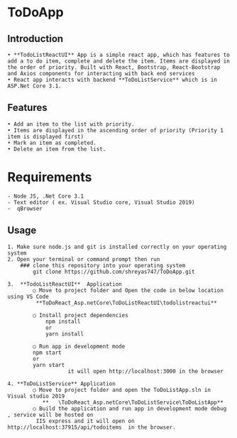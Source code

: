 ToDoApp
=======

Introduction
------------

    • **TodoListReactUI** App is a simple react app, which has features to add a to do item, complete and delete the item. Items are displayed in the order of priority. Built with React, Bootstrap, React-Bootstrap and Axios components for interacting with back end services
    • React app interacts with backend **ToDoListService** which is in ASP.Net Core 3.1.

Features
--------

    • Add an item to the list with priority.
    • Items are displayed in the ascending order of priority (Priority 1 item is displayed first)
    • Mark an item as completed.
    • Delete an item from the list.

Requirements
============

    - Node JS, .Net Core 3.1
    - Text editor ( ex. Visual Studio core, Visual Studio 2019)
    -  qBrowser

Usage
-----

    1. Make sure node.js and git is installed correctly on your operating system
    2. Open your terminal or command prompt then run
        ### clone this repository into your operating system
            git clone https://github.com/shreyas747/ToDoApp.git

    3.  **TodoListReactUI**  Application
            ○ Move to project folder and Open the code in below location using VS Code
             **ToDoReact_Asp.netCore\ToDoListReactUI\todolistreactui**
                
            ○ Install project dependencies
                npm install
                or
                yarn install
            
            ○ Run app in development mode
            npm start
            or
            yarn start
                       it will open http://localhost:3000 in the browser
            
    4. **ToDoListService** Application
            ○ Move to project folder and open the ToDoListApp.sln in Visual studio 2019
               **   \ToDoReact_Asp.netCore\ToDoListService\ToDoListApp**
            ○ Build the application and run app in development mode debug , service will be hosted on 
             IIS express and it will open on http://localhost:37915/api/todoitems  in the browser.

